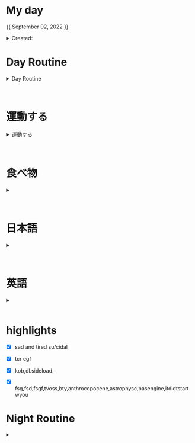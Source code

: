 # My day

{{ September 02, 2022 }}
	<details>
    <summary> Created: </summary>
	{{ 20220902 }} 
	{{23:05}}
    </details>

      
# Day Routine
<details>
<summary> Day Routine </summary>

	- [x] 起きる ~
	- [.] meditate : affirmation -
	- [x] ベッド - did not unfold bed, remained folded
	- [x] 歯をブラシする
	- [.] シャワー
	- [.] 一ページ「Book: << spend time side loading instead of actually reading >>」

</details>

<br>
<br>


# 運動する
<details>
<summary> 運動する </summary>


*
not applicable, did not go to the gym 
VERY SEDENTARY DAY
overate too

tried to eat sad feelings away

</details>

<br>
<br>
	
# 食べ物
<details>
<summary> </summary>

	- [x] 朝ご飯
brunch!
	- [x] 昼ご飯
		- [x] ```<<  kimchi jigae fr last night  >>```

	- [x] 晩ご飯
		- [x] ```<< kimchijig_+_japchae  >>```

</details>
<br>
<br>

# 日本語
<details>
<summary></summary>

	- [x] 元気　教科書
	- [x] オンラインでの授業

</details><br>
<br>

# 英語
<details >
<summary></summary>

- [ｘ] 今日の単語:

	 ``` 
	 GRANDIOSE
	
	  - Characterized by affection of splendor or by exaggeration 
	```
<details >
<summary> DID YOU KNOW? [ screenshot ] </summary>



</details>
</details>

<br>



# highlights
- [x] sad and tired
su/cidal
- [x] tcr egf
- [x] kob,dl.sideload.
- [x] fsg,fsd,fsgf,tvoss,bty,anthrocopocene,astrophysc,pasengine,itdidtstartwyou
 

# Night Routine

<details>
<summary></summary>
	- [x] water plants 
	- [.] wash face
	- [.] brush teeth
	- [.] skin care
	- [x] journal

Estimated sleep time: ~ [<<  23:30  >>]


❌


